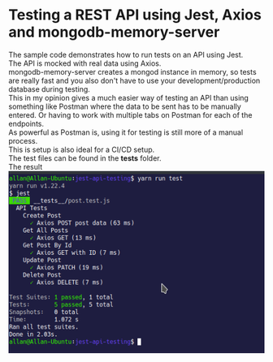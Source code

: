 # Testing a REST API using Jest, Axios and mongodb-memory-server

The sample code demonstrates how to run tests on an API using Jest.\
The API is mocked with real data using Axios.\
mongodb-memory-server creates a mongod instance in memory, so tests are really fast and you also don't have to use your development/production database during testing.\
This in my opinion gives a much easier way of testing an API than using something like Postman where the data to be sent has to be manually entered. Or having to work with multiple tabs on Postman for each of the endpoints.\
As powerful as Postman is, using it for testing is still more of a manual process.\
This is setup is also ideal for a CI/CD setup.\
The test files can be found in the __tests__ folder.\
The result\
![image info](./pic.png)